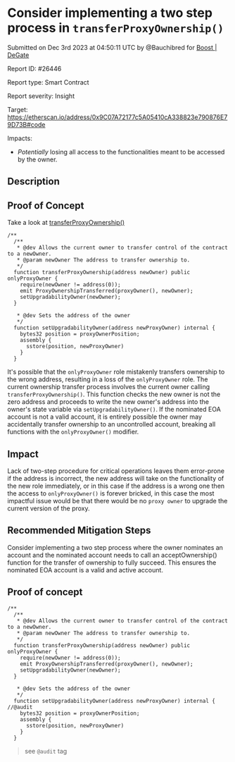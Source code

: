 
# Consider implementing a two step process in `transferProxyOwnership()`

Submitted on Dec 3rd 2023 at 04:50:11 UTC by @Bauchibred for [Boost | DeGate](https://immunefi.com/bounty/boosteddegatebugbounty/)

Report ID: #26446

Report type: Smart Contract

Report severity: Insight

Target: https://etherscan.io/address/0x9C07A72177c5A05410cA338823e790876E79D73B#code

Impacts:
- _Potentially_ losing all access to the functionalities meant to be accessed by the owner.

## Description

## Proof of Concept

Take a look at [transferProxyOwnership()](https://www.contractreader.io/contract/mainnet/0x9C07A72177c5A05410cA338823e790876E79D73B)

```solidity
/**
  /**
   * @dev Allows the current owner to transfer control of the contract to a newOwner.
   * @param newOwner The address to transfer ownership to.
   */
  function transferProxyOwnership(address newOwner) public onlyProxyOwner {
    require(newOwner != address(0));
    emit ProxyOwnershipTransferred(proxyOwner(), newOwner);
    setUpgradabilityOwner(newOwner);
  }

   * @dev Sets the address of the owner
   */
  function setUpgradabilityOwner(address newProxyOwner) internal {
    bytes32 position = proxyOwnerPosition;
    assembly {
      sstore(position, newProxyOwner)
    }
  }

```

It's possible that the `onlyProxyOwner` role mistakenly transfers ownership to the wrong address, resulting in a loss of the `onlyProxyOwner` role. The current ownership transfer process involves the current owner calling `transferProxyOwnership()`. This function checks the new owner is not the zero address and proceeds to write the new owner's address into the owner's state variable via `setUpgradabilityOwner()`. If the nominated EOA account is not a valid account, it is entirely possible the owner may accidentally transfer ownership to an uncontrolled account, breaking all functions with the `onlyProxyOwner()` modifier.

## Impact

Lack of two-step procedure for critical operations leaves them error-prone if the address is incorrect, the new address will take on the functionality of the new role immediately, or in this case if the address is a wrong one then the access to `onlyProxyOwner()` is forever bricked, in this case the most impactful issue would be that there would be no `proxy owner` to upgrade the current version of the proxy.

## Recommended Mitigation Steps

Consider implementing a two step process where the owner nominates an account and the nominated account needs to call an acceptOwnership() function for the transfer of ownership to fully succeed. This ensures the nominated EOA account is a valid and active account.


## Proof of concept

```solidity
/**
  /**
   * @dev Allows the current owner to transfer control of the contract to a newOwner.
   * @param newOwner The address to transfer ownership to.
   */
  function transferProxyOwnership(address newOwner) public onlyProxyOwner {
    require(newOwner != address(0));
    emit ProxyOwnershipTransferred(proxyOwner(), newOwner);
    setUpgradabilityOwner(newOwner);
  }

   * @dev Sets the address of the owner
   */
  function setUpgradabilityOwner(address newProxyOwner) internal {
//@audit
    bytes32 position = proxyOwnerPosition;
    assembly {
      sstore(position, newProxyOwner)
    }
  }

```
> see `@audit` tag